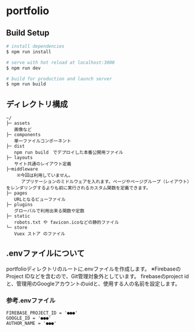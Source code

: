 # portfolio

## Build Setup

``` bash
# install dependencies
$ npm run install

# serve with hot reload at localhost:3000
$ npm run dev

# build for production and launch server
$ npm run build

```

## ディレクトリ構成
``` 
~/
├─ assets
   画像など
├─ components
   単一ファイルコンポーネント
├─ dist
   npm run build　でデプロイした本番公開用ファイル
├─ layouts
   サイト共通のレイアウト定義
├─middleware
    ※今回は利用していません。
    　アプリケーションのミドルウェアを入れます。ページやページグループ（レイアウト）をレンダリングするよりも前に実行されるカスタム関数を定義できます。
├─ pages
   URLとなるビューファイル
├─ plugins
   グローバルで利用出来る関数や定数
├─ static
   robots.txt や favicon.icoなどの静的ファイル
└─ store
   Vuex ストア のファイル
```

## .envファイルについて
portfolioディレクトリのルートに.envファイルを作成します。
※FirebaseのProject IDなどを含むので、Git管理対象外としています。
firebaseのproject idと、管理用のGoogleアカウントのuidと、使用する人の名前を設定します。

### 参考.envファイル
``` 
FIREBASE_PROJECT_ID = '●●●'
GOOGLE_ID = '●●●'
AUTHOR_NAME = '●●●'
```